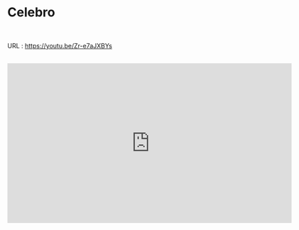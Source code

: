 # Celebro
<br/>

URL : https://youtu.be/Zr-e7aJXBYs <br/><br/>

<iframe width="640" height="360" src="https://www.youtube.com/embed/6Az2cNU7gUw" frameborder="0" gesture="media" allowfullscreen=""></iframe>
